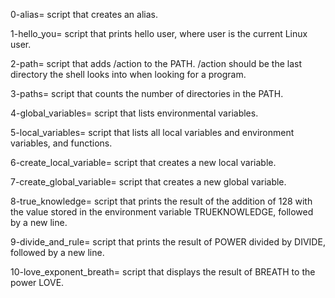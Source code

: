 0-alias= script that creates an alias.

1-hello_you= script that prints hello user, where user is the current Linux user.

2-path= script that adds /action to the PATH. /action should be the last directory the shell looks into when looking for a program.

3-paths= script that counts the number of directories in the PATH.

4-global_variables= script that lists environmental variables.

5-local_variables= script that lists all local variables and environment variables, and functions.

6-create_local_variable= script that creates a new local variable.

7-create_global_variable= script that creates a new global variable.

8-true_knowledge= script that prints the result of the addition of 128 with the value stored in the environment variable TRUEKNOWLEDGE, followed by a new line.

9-divide_and_rule= script that prints the result of POWER divided by DIVIDE, followed by a new line.

10-love_exponent_breath= script that displays the result of BREATH to the power LOVE.
